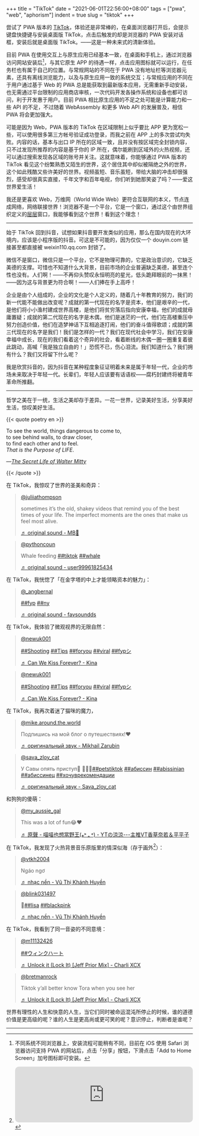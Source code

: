 +++
title = "TikTok"
date = "2021-06-01T22:56:00+08:00"
tags = ["pwa", "web", "aphorism"]
indent = true
slug = "tiktok"
+++

尝试了 PWA 版本的 [TikTok](https://tiktok.com)，体验还是非常棒的，在桌面浏览器打开后，会提示键盘快捷键与安装桌面版 TikTok，点击后触发的却是浏览器的 PWA 安装对话框，安装后就是桌面版 TikTok。——这是一种未来式的清新体验。

目前 PWA 在使用交互上与原生应用已经基本一致，在桌面和手机上，通过浏览器访问网站安装后[^1]，与其它原生 APP 的待遇一样，点击应用图标就可以运行，在任务栏也有属于自己的位置。与常规网站的不同在于 PWA 没有地址栏等浏览器元素，还具有离线浏览能力，以及与原生应用一致的系统交互；与常规应用的不同在于用户通过基于 Web 的 PWA 总是能获取到最新版本应用，无需重新手动安装，也无需通过平台限制的应用商店审核，一次代码开发各操作系统和设备也都可访问，利于开发惠于用户。目前 PWA 相比原生应用的不足之处可能是计算能力和一些 API 的不足，不过随着 WebAssembly 和更多 Web API 的发展普及，相信 PWA 将会更加强大。

可能是因为 Web，PWA 版本的 TikTok 在区域限制上似乎要比 APP 更为宽松一些，可以使用很多第三方帐号验证成功登录，而我之前在 APP 上的多次尝试均失败。内容的话，基本与出口 IP 所在的区域一致，且并没有按区域完全封锁内容，只不过发现所推荐的内容是基于你的 IP 所在，偶尔能刷到区域外的火热视频，还可以通过搜索发现各区域的账号并关注。这就意味着，你能够通过 PWA 版本的 TikTok 看见这个纷繁熟悉又陌生的世界，这个居住其中却似被隔绝之外的世界，这个如此残酷又些许美好的世界。视频虽短、音乐虽短，带给大脑的冲击却很强烈，感受却很真实直接，千年文字和百年电视，你们听到她那笑姿了吗？——爱这世界爱生活！

我还是更喜欢 Web，万维网（World Wide Web）更符合互联网的本义，节点连成网络，网络联接世界！浏览器不是一个平台，它是一个窗口，通过这个由世界组织定义的[层层](https://github.com/reuixiy/io-oi.me/issues/147)窗口，我能够看到这个世界！看到这个理念！

---


始于 TikTok 回到抖音，试想如果抖音要开发类似的应用，那么在国内现在的大环境内，应该是小程序版的抖音。可这是不可能的，因为仅仅一个 douyin.com 链接甚至都直接被 weixin110.qq.com 封锁了。

微信不是窗口，微信只是一个平台，它不是物理可靠的，它是政治意识的，它缺乏美德的支撑。可惜也不知道什么大背景，目前市场的企业普遍缺乏美德，甚至连个性也没有。人们啊！——不再仰头赞叹永恒明亮的星光，低头跪拜眼前的一抹黑！——因为这与背景更为符合啊！——人们捧在手上高呼！

企业是由个人组成的，企业的文化是个人定义的，随着几十年教育的努力，我们的新一代能不能做出改变呢？成就的第一代现在的名字是资本，他们是艰辛的一代，是他们将小小渔村建成世界高楼，是他们将贫穷落后指向安康幸福，他们的成就毋庸置疑；成就的第二代现在的名字是木偶，他们是迷茫的一代，他们在高楼重压中努力创造价值，他们在造梦神话下互相追逐打闹，他们的奋斗值得歌颂；成就的第三代现在的名字是我们！我们是怎样的一代？我们在现代社会中学习，我们在安康幸福中成长，现在的我们看着这个奇异的社会，看着断线的木偶一圈一圈重复着彼此跳动，高喊「我是独立自由的！」恐慌不已，伤心泪流。我们知道什么？我们拥有什么？我们又将留下什么呢？

我是欣赏抖音的，因为抖音在某种程度象征证明着未来是属于年轻一代，企业的市场未来取决于年轻一代。长辈们，年轻人应该要有话语权——腐朽封建终将被青年革命所推翻。

---

哲学之美在于一统，生活之美却存于差异。一花一世界，记录美好生活，分享美好生活，惊叹美好生活。

{{< quote poetry en >}}

To see the world, things dangerous to come to,  
to see behind walls, to draw closer,  
to find each other and to feel.  
_That is the Purpose of LIFE_.

—_[The Secret Life of Walter Mitty](/life/the-secret-life-of-walter-mitty/)_

{{< /quote >}}

在 TikTok，我惊叹了世界的圣美和奇异：

<blockquote class="tiktok-embed" cite="https://www.tiktok.com/@juliiathompson/video/6964236511701175557" data-video-id="6964236511701175557" style="max-width: 605px;min-width: 325px;" > <section> <a target="_blank" title="@juliiathompson" href="https://www.tiktok.com/@juliiathompson">@juliiathompson</a> <p>sometimes it’s the old, shakey videos that remind you of the best times of your life. The imperfect moments are the ones that make us feel most alive.</p> <a target="_blank" title="♬ original sound - MB🥷" href="https://www.tiktok.com/music/original-sound-6853896721416588037">♬ original sound - MB🥷</a> </section> </blockquote> <script async src="https://www.tiktok.com/embed.js"></script>

<blockquote class="tiktok-embed" cite="https://www.tiktok.com/@pythoncoun/video/6970270888348372230" data-video-id="6970270888348372230" style="max-width: 605px;min-width: 325px;" > <section> <a target="_blank" title="@pythoncoun" href="https://www.tiktok.com/@pythoncoun">@pythoncoun</a> <p>Whale feeding <a title="tiktok" target="_blank" href="https://www.tiktok.com/tag/tiktok">##tiktok</a> <a title="whale" target="_blank" href="https://www.tiktok.com/tag/whale">##whale</a></p> <a target="_blank" title="♬ original sound - user99961825434" href="https://www.tiktok.com/music/original-sound-6970270699265051398">♬ original sound - user99961825434</a> </section> </blockquote> <script async src="https://www.tiktok.com/embed.js"></script>

在 TikTok，我恍惚了「在金字塔的中上才能领略资本的魅力」：

<blockquote class="tiktok-embed" cite="https://www.tiktok.com/@_angbernal/video/6935224114957290758" data-video-id="6935224114957290758" style="max-width: 605px;min-width: 325px;" > <section> <a target="_blank" title="@_angbernal" href="https://www.tiktok.com/@_angbernal">@_angbernal</a> <p><a title="fyp" target="_blank" href="https://www.tiktok.com/tag/fyp">##fyp</a> <a title="ny" target="_blank" href="https://www.tiktok.com/tag/ny">##ny</a></p> <a target="_blank" title="♬ original sound - favsoundds " href="https://www.tiktok.com/music/original-sound-6780641923557313285">♬ original sound - favsoundds </a> </section> </blockquote> <script async src="https://www.tiktok.com/embed.js"></script>

在 TikTok，我体验了微观视界的无限自然：

<blockquote class="tiktok-embed" cite="https://www.tiktok.com/@newuk001/video/6966560509969648901" data-video-id="6966560509969648901" style="max-width: 605px;min-width: 325px;" > <section> <a target="_blank" title="@newuk001" href="https://www.tiktok.com/@newuk001">@newuk001</a> <p><a title="shooting" target="_blank" href="https://www.tiktok.com/tag/shooting">##Shooting</a> <a title="tips" target="_blank" href="https://www.tiktok.com/tag/tips">##Tips</a> <a title="foryou" target="_blank" href="https://www.tiktok.com/tag/foryou">##foryou</a> <a title="viral" target="_blank" href="https://www.tiktok.com/tag/viral">##viral</a> <a title="fypシ" target="_blank" href="https://www.tiktok.com/tag/fyp%E3%82%B7">##fypシ</a></p> <a target="_blank" title="♬ Can We Kiss Forever? - Kina" href="https://www.tiktok.com/music/Can-We-Kiss-Forever-6733128484777921281">♬ Can We Kiss Forever? - Kina</a> </section> </blockquote> <script async src="https://www.tiktok.com/embed.js"></script>

<blockquote class="tiktok-embed" cite="https://www.tiktok.com/@newuk001/video/6969532685991546118" data-video-id="6969532685991546118" style="max-width: 605px;min-width: 325px;" > <section> <a target="_blank" title="@newuk001" href="https://www.tiktok.com/@newuk001">@newuk001</a> <p><a title="shooting" target="_blank" href="https://www.tiktok.com/tag/shooting">##Shooting</a> <a title="tips" target="_blank" href="https://www.tiktok.com/tag/tips">##Tips</a> <a title="foryou" target="_blank" href="https://www.tiktok.com/tag/foryou">##foryou</a> <a title="viral" target="_blank" href="https://www.tiktok.com/tag/viral">##viral</a> <a title="fypシ" target="_blank" href="https://www.tiktok.com/tag/fyp%E3%82%B7">##fypシ</a></p> <a target="_blank" title="♬ Can We Kiss Forever? - Kina" href="https://www.tiktok.com/music/Can-We-Kiss-Forever-6733128484777921281">♬ Can We Kiss Forever? - Kina</a> </section> </blockquote> <script async src="https://www.tiktok.com/embed.js"></script>

在 TikTok，我再次着迷了猫咪的魔力，

<blockquote class="tiktok-embed" cite="https://www.tiktok.com/@mike.around.the.world/video/6967704281130470658" data-video-id="6967704281130470658" style="max-width: 605px;min-width: 325px;" > <section> <a target="_blank" title="@mike.around.the.world" href="https://www.tiktok.com/@mike.around.the.world">@mike.around.the.world</a> <p>Подпишись на мой блог о путешествиях!❤️</p> <a target="_blank" title="♬ оригинальный звук - Mikhail Zarubin" href="https://www.tiktok.com/music/оригинальный-звук-6967704231546063617">♬ оригинальный звук - Mikhail Zarubin</a> </section> </blockquote> <script async src="https://www.tiktok.com/embed.js"></script>

<blockquote class="tiktok-embed" cite="https://www.tiktok.com/@sava_zloy_cat/video/6971074148080651522" data-video-id="6971074148080651522" style="max-width: 605px;min-width: 325px;" > <section> <a target="_blank" title="@sava_zloy_cat" href="https://www.tiktok.com/@sava_zloy_cat">@sava_zloy_cat</a> <p>У Савы опять приступ🙈 🚨🚨🚨<a title="petstiktok" target="_blank" href="https://www.tiktok.com/tag/petstiktok">##petstiktok</a> <a title="абиссин" target="_blank" href="https://www.tiktok.com/tag/%D0%B0%D0%B1%D0%B8%D1%81%D1%81%D0%B8%D0%BD">##абиссин</a> <a title="abissinian" target="_blank" href="https://www.tiktok.com/tag/abissinian">##abissinian</a> <a title="абиссинец" target="_blank" href="https://www.tiktok.com/tag/%D0%B0%D0%B1%D0%B8%D1%81%D1%81%D0%B8%D0%BD%D0%B5%D1%86">##абиссинец</a> <a title="хочуврекомендации" target="_blank" href="https://www.tiktok.com/tag/%D1%85%D0%BE%D1%87%D1%83%D0%B2%D1%80%D0%B5%D0%BA%D0%BE%D0%BC%D0%B5%D0%BD%D0%B4%D0%B0%D1%86%D0%B8%D0%B8">##хочуврекомендации</a></p> <a target="_blank" title="♬ оригинальный звук - Sava_zloy_cat" href="https://www.tiktok.com/music/оригинальный-звук-6971074076932573954">♬ оригинальный звук - Sava_zloy_cat</a> </section> </blockquote> <script async src="https://www.tiktok.com/embed.js"></script>

和狗狗的傻萌：

<blockquote class="tiktok-embed" cite="https://www.tiktok.com/@my_aussie_gal/video/6973393457595354373" data-video-id="6973393457595354373" style="max-width: 605px;min-width: 325px;" > <section> <a target="_blank" title="@my_aussie_gal" href="https://www.tiktok.com/@my_aussie_gal">@my_aussie_gal</a> <p>This was a lot of fun😂❤️</p> <a target="_blank" title="♬ 原聲 - 喵喵也想當野王(⁎˃ᆺ˂) - YTの涼涼---主推VT香草奈若＆平平子" href="https://www.tiktok.com/music/原聲-喵喵也想當野王-⁎˃ᆺ˂-6925775280464268034">♬ 原聲 - 喵喵也想當野王(⁎˃ᆺ˂) - YTの涼涼---主推VT香草奈若＆平平子</a> </section> </blockquote> <script async src="https://www.tiktok.com/embed.js"></script>

在 TikTok，我发现了火热背景音乐原版里的情深似海（存于画外[^2]）：

<blockquote class="tiktok-embed" cite="https://www.tiktok.com/@vtkh2004/video/6955052891673611521" data-video-id="6955052891673611521" style="max-width: 605px;min-width: 325px;" > <section> <a target="_blank" title="@vtkh2004" href="https://www.tiktok.com/@vtkh2004">@vtkh2004</a> <p>Ngáo ngơ</p> <a target="_blank" title="♬ nhạc nền  - Vũ Thị Khánh Huyền" href="https://www.tiktok.com/music/nhạc-nền-Vũ-Thị-Khánh-Huyền-6955052896702565122">♬ nhạc nền  - Vũ Thị Khánh Huyền</a> </section> </blockquote> <script async src="https://www.tiktok.com/embed.js"></script>

<blockquote class="tiktok-embed" cite="https://www.tiktok.com/@blink031497/video/6967999551240244481" data-video-id="6967999551240244481" style="max-width: 605px;min-width: 325px;" > <section> <a target="_blank" title="@blink031497" href="https://www.tiktok.com/@blink031497">@blink031497</a> <p>💞<a title="lisa" target="_blank" href="https://www.tiktok.com/tag/lisa">##lisa</a> <a title="blackpink" target="_blank" href="https://www.tiktok.com/tag/blackpink">##blackpink</a></p> <a target="_blank" title="♬ nhạc nền  - Vũ Thị Khánh Huyền" href="https://www.tiktok.com/music/nhạc-nền-Vũ-Thị-Khánh-Huyền-6955052896702565122">♬ nhạc nền  - Vũ Thị Khánh Huyền</a> </section> </blockquote> <script async src="https://www.tiktok.com/embed.js"></script>

在 TikTok，我看到了同一音姿的不同意境：

<blockquote class="tiktok-embed" cite="https://www.tiktok.com/@m11132426/video/6965703702975941890" data-video-id="6965703702975941890" style="max-width: 605px;min-width: 325px;" > <section> <a target="_blank" title="@m11132426" href="https://www.tiktok.com/@m11132426">@m11132426</a> <p><a title="ウィンクハート" target="_blank" href="https://www.tiktok.com/tag/%E3%82%A6%E3%82%A3%E3%83%B3%E3%82%AF%E3%83%8F%E3%83%BC%E3%83%88">##ウィンクハート</a></p> <a target="_blank" title="♬ Unlock it (Lock It) [Jeff Prior Mix] - Charli XCX" href="https://www.tiktok.com/music/Unlock-it-Lock-It-6928827743895292677">♬ Unlock it (Lock It) [Jeff Prior Mix] - Charli XCX</a> </section> </blockquote> <script async src="https://www.tiktok.com/embed.js"></script>

<blockquote class="tiktok-embed" cite="https://www.tiktok.com/@bretmanrock/video/6939721692486978822" data-video-id="6939721692486978822" style="max-width: 605px;min-width: 325px;" > <section> <a target="_blank" title="@bretmanrock" href="https://www.tiktok.com/@bretmanrock">@bretmanrock</a> <p>Tiktok y’all better know Tora when you see her</p> <a target="_blank" title="♬ Unlock it (Lock It) [Jeff Prior Mix] - Charli XCX" href="https://www.tiktok.com/music/Unlock-it-Lock-It-6928827743895292677">♬ Unlock it (Lock It) [Jeff Prior Mix] - Charli XCX</a> </section> </blockquote> <script async src="https://www.tiktok.com/embed.js"></script>

世界有理性的人生和快意的人生，当它们同时被命运混沌所停止的时候，谁的道德价值是更高级的呢？谁的人生是更高尚或更可笑的呢？意识停止，判断者是谁呢？

---

[^1]: 不同系统不同浏览器上，安装流程可能稍有不同，目前在 iOS 使用 Safari 浏览器访问支持 PWA 的网站后，点击「分享」按钮，下滑点击「Add to Home Screen」加号图标即可安装。
[^2]: <iframe src="https://embed.music.apple.com/us/album/masih-mencintainya/838036591?i=838036594&amp;app=music&amp;itsct=music_box_player&amp;itscg=30200&amp;ct=songs_masih_mencintainya&amp;ls=1" height="150px" frameborder="0" sandbox="allow-forms allow-popups allow-same-origin allow-scripts allow-top-navigation-by-user-activation" allow="autoplay *; encrypted-media *;" style="width: 100%; max-width: 660px; overflow: hidden; border-radius: 10px; background: transparent;"></iframe>
